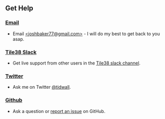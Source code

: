 <!--
layout: index.html
title:  Help - Tile38
class:  help
-->

Get Help
--------

### [Email](mailto:joshbaker77@gmail.com)

- Email [&lt;joshbaker77@gmail.com&gt;](mailto:joshbaker77@gmail.com) - I will do my best to get back to you asap.

### [Tile38 Slack](https://join.slack.com/t/tile38/shared_invite/enQtMzQ0OTEwMDUxMzc5LTc0NTJjZmM3YjFhOGZiZGU2NDNjOWEwM2Q5ZWE3MzFiYWZkZDIyN2U2ZmUzZDBmODU0MjI1ZjQ0N2Y1M2I1NTg)

- Get live support from other users in the [Tile38 slack channel](https://join.slack.com/t/tile38/shared_invite/enQtMzQ0OTEwMDUxMzc5LTc0NTJjZmM3YjFhOGZiZGU2NDNjOWEwM2Q5ZWE3MzFiYWZkZDIyN2U2ZmUzZDBmODU0MjI1ZjQ0N2Y1M2I1NTg).

### [Twitter](https://twitter.com/tidwall)

- Ask me on Twitter [@tidwall](https://twitter.com/tidwall).

### [Github](https://github.com/tidwall/tile38/issues)

- Ask a question or [report an issue](https://github.com/tidwall/tile38/issues) on GitHub.


